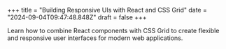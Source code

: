 +++
title = "Building Responsive UIs with React and CSS Grid"
date = "2024-09-04T09:47:48.848Z"
draft = false
+++

Learn how to combine React components with CSS Grid to create flexible and responsive user interfaces for modern web applications.
        